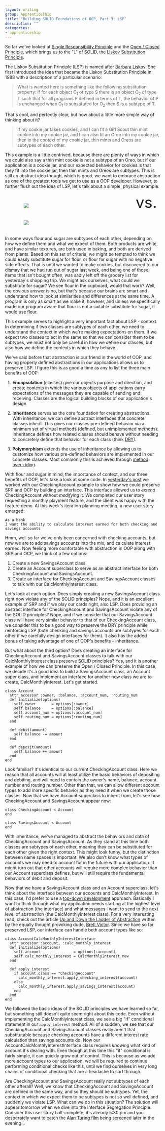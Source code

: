 ```yaml
---
layout: writing
group: Apprenticeship
title: "Building SOLID Foundations of OOP, Part 3: LSP"
description: ""
categories:
- apprenticeship
---
```


So far we've looked at [Single Responsibility Principle](http://selfless-singleton.rickwinfrey.com/2012/12/03/building-solid-foundations-of-oop/) and the [Open / Closed Principle](http://selfless-singleton.rickwinfrey.com/2012/12/04/building-solid-foundations-of-oop-part-2-ocp/), which brings us to the "L" of SOLID, the [Liskov Substitution Principle](https://docs.google.com/a/8thlight.com/file/d/0BwhCYaYDn8EgNzAzZjA5ZmItNjU3NS00MzQ5LTkwYjMtMDJhNDU5ZTM0MTlh/edit?hl=en).

The Liskov Substitution Principle (LSP) is named after [Barbara Liskov](http://www.pmg.csail.mit.edu/~liskov/). She first introduced the idea that became the Liskov Substitution Principle in 1988 with a description of a particular scenario:

> What is wanted here is something like the following substitution property: If for each object O<sub>1</sub> of type S there is an object O<sub>2</sub> of type T such that for all programs P defined in terms of T, the behavior of P is unchanged when O<sub>1</sub> is substituted for O<sub>2</sub> then S is a subtype of T.

That's cool, and perfectly clear, but how about a little more simple way of thinking about it?

> If my cookie jar takes cookies, and I can fit a Girl Scout thin mint cookie into my cookie jar, and I can also fit an Oreo into my cookie jar, then in the context of my cookie jar, thin mints and Oreos are subtypes of each other.

This example is a little contrived, because there are plenty of ways in which we could also say a thin mint cookie is not a subtype of an Oreo, but if our application is a cookie jar, and our expected behavior for cookies is that they fit into the cookie jar, then thin mints and Oreos are subtypes. This is still an abstract idea though, which is good, we want to embrace abstraction as one of the greatest tools we get to use as a OOP developer. However, to further flush out the idea of LSP, let's talk about a simple, physical example:

[<div style="display: inline-block; width: 300px; margin: 20px 60px;"><img src="http://i.imgur.com/xCkwF.jpg" /></div>](http://i.imgur.com/xCkwF.jpg)
<span style="font-size: 50px; padding-bottom: 100px;">vs.</span>
[<div style="display: inline-block; width: 300px; margin: 20px 60px;"><img src="http://i.imgur.com/vUERa.jpg" /></div>](http://i.imgur.com/vUERa.jpg)

In some ways flour and sugar are subtypes of each other, depending on how we define them and what we expect of them. Both products are white, and have similar textures, are both used in baking, and both are derived from plants. Based on this set of criteria, we might be tempted to think we could easily substitute sugar for flour, or flour for sugar with no negative side effects. That is until we wanted to make cookies, but discovered to our dismay that we had run out of sugar last week, and being one of those items that isn't bought often, was sadly left off the grocery list for yesterday's shopping trip. We might ask ourselves, what could we substitute for sugar? We see flour in the cupboard, would that work? Well, the obvious answer is no, but that's because our brains are smart and understand how to look at similarities and differences at the same time. A program is only as smart as we make it, however, and unless we specifically made our program aware that flour is not a suitable substitute for sugar, it would use flour.

This example serves to highlight a very important fact about LSP - context. In determining if two classes are subtypes of each other, we need to understand the context in which we're making expectations on them. If we expect two classes to act in the same so that we can consider them to be subtypes, we must not only be careful in how we define our classes, but also how we define the contexts in which they behave.

We've said before that abstraction is our friend in the world of OOP, and having properly defined abstractions in our applications allows us to preserve LSP. I figure this is as good a time as any to list the three main benefits of OOP:

1. __Encapsulation__ (classes) give our objects purpose and direction, and create contexts in which the various objects of applications carry expectations of the messages they are capable of sending and receiving. Classes are the logical building blocks of our application's design.

2. __Inheritance__ serves as the core foundation for creating abstractions. With inheritance, we can define abstract interfaces that concrete classes inherit. This gives our classes pre-defined behavior via a minimum set of virtual methods (defined, but unimplemented methods). Inheritance defines how related classes should behave without needing to concretely define that behavior for each class (think [DRY](http://en.wikipedia.org/wiki/Don't_repeat_yourself)).

3. __Polymorphism__ extends the use of inheritance by allowing us to customize how various pre-defined behaviors are implemented in our concrete classes. Most commonly this is achieved through [method over-riding](http://en.wikipedia.org/wiki/Method_overriding).

With flour and sugar in mind, the importance of context, and our three benefits of OOP, let's take a look at some code. In [yesterday's post](http://selfless-singleton.rickwinfrey.com/2012/12/04/building-solid-foundations-of-oop-part-2-ocp/) we worked with our CheckingAccount example to show how we could preserve SRP and OCP by building an interface. This interface allowed us to _extend_ CheckingAccount without _modifying_ it. We completed our user story requesting a monthly playment feature, and the client was happy with the feature demo. At this week's iteration planning meeting, a new user story emerged:

    As a bank
    I want the ability to calculate interest earned for both checking and savings accounts

Hmm, well so far we've only been concerned with checking accounts, but now we are to add savings accounts into the mix, and calculate interest earned. Now feeling more comfortable with abstraction in OOP along with SRP and OCP, we think of a few options:

1. Create a new SavingsAccount class.
2. Create an Account superclass to serve as an abstract interface for both CheckingAccount and SavingsAccount.
3. Create an interface for CheckingAccount and SavingsAccount classes to talk with our CalcMonthlyInterest class.

Let's look at each option. Does simply creating a new SavingsAccount class right now violate any of the SOLID principles? Nope, and it is an excellent example of SRP and if we play our cards right, also LSP. Does providing an abstract interface for CheckingAccount and SavingsAccount violate any of the SOLID principles? Nope, and if we consider that our SavingsAccount class will have very similar behavior to that of our CheckingAccount class, we consider this to be a good way to preserve the DRY principle while reinforcing LSP (both checking and savings accounts are subtypes for each other if we carefully design interfaces for them). It also has the added bonus of taking advantage of one of OOP's benefits - inheritance.

But what about the third option? Does creating an interface for CheckingAccount and SavingsAccount classes to talk with our CalcMonthlyInterest class preserve SOLID principles? Yes, and it is another example of how we can preserve the Open / Closed Principle. In this case, we decide it's a good idea to build a SavingsAccount class, an Account super class, and implement an interface for another new class we are to create, CalcMonthlyInterest. Let's get started.

    class Account
      attr_accessor :owner, :balance, :account_num, :routing_num
      def initialize(options)
        self.owner       = options[:owner]
        self.balance     = options[:balance]
        self.account_num = options[:account_num]
        self.routing_num = options[:routing_num]
      end

      def debit(amount)
        self.balance -= amount
      end

      def deposit(amount)
        self.balance += amount
      end
    end

Look familiar? It's identical to our current CheckingAccount class. Here we reason that all accounts will at least utilize the basic behaviors of depositing and debiting, and will need to contain the owner's name, balance, account number and routing number. Other than that, we can allow different account types to add more specific behavior as they need it when we create those classes. Now that we have Account superclass to inherit from, let's see how CheckingAccount and SavingsAccount appear now:

    class CheckingAccount < Account
    end

    class SavingsAccount < Account
    end

With inheritance, we've managed to abstract the behaviors and data of CheckingAccount and SavingsAccount. As they stand at this time both classes are subtypes of each other, meaning they can be substituted for each other given the right context. This might look funny, but the distinction between name spaces is important. We also don't know what types of accounts we may need to account for in the future with our application. It might turn out that other accounts will require more complex behavior than our Account superclass defines, but will still require the fundamental behaviors of debit and deposit.

Now that we have a SavingsAccount class and an Account superclass, let's think about the interface between our accounts and CalcMonthlyInterest. In this case, I'd prefer to use a [top-down development](http://en.wikipedia.org/wiki/Top-down_and_bottom-up_design) approach. Basically I want to think through what my application needs starting at the highest level of abstraction (the interface) and what messages I want to send to the next level of abstraction (the CalcMonthlyInterest class). For a very interesting read, check out the article [Up and Down the Ladder of Abstraction](http://worrydream.com/LadderOfAbstraction/) written by the equally thought provoking dude, [Brett Victor](https://vimeo.com/36579366). Since we have so far preserved LSP, our interface can handle both account types like so:

    class AccountCalcMonthlyInterestInterface
      attr_accessor :account, :calc_monthly_interest
      def initialize(options)
        self.account               = options[:account]
        self.calc_monthly_interest = CalcMonthlyInterest.new
      end

      def apply_interest
        if account.class == "CheckingAccount"
          calc_monthly_interest.apply_checking_interest(account)
        else
          calc_monthly_interest.apply_savings_interest(account)
        end
      end
    end

We followed the basic ideas of the SOLID principles we have learned so far, but something still doesn't quite seem right about this code. Even without implementing the CalcMonthlyInterest class, we see a big "if" conditional statement in our `apply_interest` method. All of a sudden, we see that our CheckingAccount and SavingsAccount classes really aren't that substitutable because checking accounts have a different interest rate calculation than savings accounts do. Now our AccountCalcMonthlyInterestInterface class requires _knowing_ what kind of account it's dealing with. Even though at this time this "if" conditional is fairly simple, it can quickly grow out of control. This is because as we add more account types to our application, we will be required to continue performing conditional checks like this, until we find ourselves in very long chains of conditional checking that are a headache to sort through.

Are CheckingAccount and SavingsAccount really not subtypes of each other afterall? Well, we know that CheckingAccount and SavingsAccount are defined in the same way, and so they should be subtypes. Yet, the context in which we expect them to be subtypes is not so well defined, and suddenly we violate LSP. What can we do in this situation? The solution will appear tomorrow when we dive into the Interface Segregation Principle. Consider this user story half-complete, it's already 5:30 pm and you desperately want to catch the [Alan Turing film](http://www.turingfilm.com/) being screened later in the evening...

